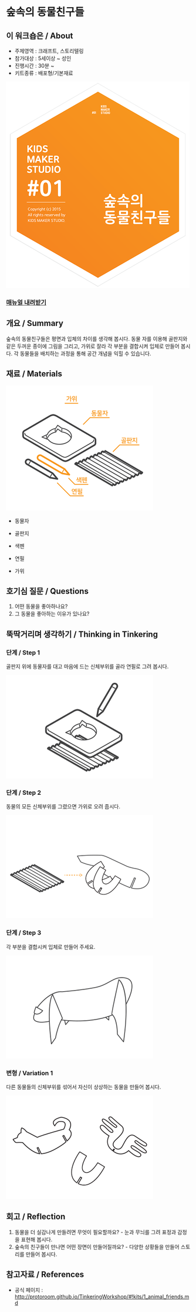 # 숲속의 동물친구들

## 이 워크숍은 / About
 * 주제영역 : 크래프트, 스토리텔링
 * 참가대상 : 5세이상 ~ 성인
 * 진행시간 : 30분 ~ 
 * 키트종류 : 배포형/기본재료
 
![Sketch Image](images/animal_friends_top.png)

### [매뉴얼 내려받기](pdf/1_animal_friends.pdf)

## 개요 / Summary
숲속의 동물친구들은 평면과 입체의 차이를 생각해 봅시다. 동물 자를 이용해 골판지와 같은 두꺼운 종이에 그림을 그리고, 가위로 잘라 각 부분을 결합시켜 입체로 만들어 봅시다. 각 동물들을 배치하는 과정을 통해 공간 개념을 익힐 수 있습니다.


## 재료 / Materials
![Material Image](images/animal_friends_m.png)

 * 동물자
 * 골판지
 * 색펜
 * 연필
 

 * 가위


## 호기심 질문 / Questions

 1. 어떤 동물을 좋아하나요?
 1. 그 동물을 좋아하는 이유가 있나요?


## 뚝딱거리며 생각하기 / Thinking in Tinkering

### 단계 / Step 1
골판지 위에 동물자를 대고 마음에 드는 신체부위를 골라 연필로 그려 봅시다.

![Step Image](images/animal_friends_s1.png)

### 단계 / Step 2
동물의 모든 신체부위를 그렸으면 가위로 오려 줍시다.

![Step Image](images/animal_friends_s2.png)

### 단계 / Step 3
각 부분을 결합시켜 입체로 만들어 주세요.

![Step Image](images/animal_friends_s3.png)

### 변형 / Variation 1
다른 동물들의 신체부위를 섞어서 자신이 상상하는 동물을 만들어 봅시다.

![Step Image](images/animal_friends_v1.png)

## 회고 / Reflection

 1. 동물을 더 실감나게 만들려면 무엇이 필요할까요? - 눈과 무늬를 그려 표정과 감정을 표현해 봅시다.
 1. 숲속의 친구들이 만나면 어떤 장면이 만들어질까요? - 다양한 상황들을 만들어 스토리를 만들어 봅시다.

## 참고자료 / References
 * 공식 페이지 : http://protoroom.github.io/TinkeringWorkshop/#!kits/1_animal_friends.md

